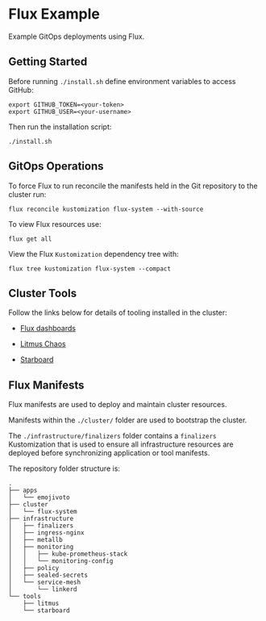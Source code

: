 # Flux Example

Example GitOps deployments using Flux.

## Getting Started

Before running `./install.sh` define environment variables to access GitHub:

```shell
export GITHUB_TOKEN=<your-token>
export GITHUB_USER=<your-username>
```

Then run the installation script:

```shell
./install.sh
```

## GitOps Operations

To force Flux to run reconcile the manifests held in the Git repository to the cluster run:

```shell
flux reconcile kustomization flux-system --with-source
```

To view Flux resources use:

```shell
flux get all
```

View the Flux `Kustomization` dependency tree with:

```shell
flux tree kustomization flux-system --compact
```

## Cluster Tools

Follow the links below for details of tooling installed in the cluster:

* [Flux dashboards](./infrastructure/monitoring/README.md)

* [Litmus Chaos](./tools/litmus/README.md)

* [Starboard](./tools/starboard/README.md)

## Flux Manifests

Flux manifests are used to deploy and maintain cluster resources.

Manifests within the `./cluster/` folder are used to bootstrap the cluster.

The `./infrastructure/finalizers` folder contains a `finalizers` Kustomization that is used to ensure all infrastructure resources are deployed before synchronizing application or tool manifests.

The repository folder structure is:

```text
.
├── apps
│   └── emojivoto
├── cluster
│   └── flux-system
├── infrastructure
│   ├── finalizers
│   ├── ingress-nginx
│   ├── metallb
│   ├── monitoring
│   │   ├── kube-prometheus-stack
│   │   └── monitoring-config
│   ├── policy
│   ├── sealed-secrets
│   └── service-mesh
│       └── linkerd
└── tools
    ├── litmus
    └── starboard
```
